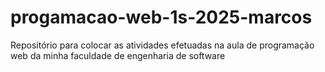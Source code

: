 # progamacao-web-1s-2025-marcos
Repositório para colocar as atividades efetuadas na aula de programação web da minha faculdade de engenharia de software
